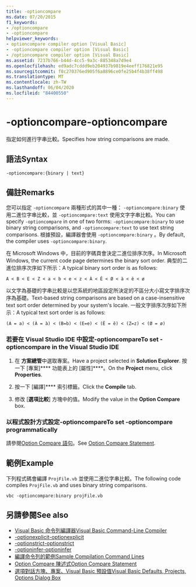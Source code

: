 ```yaml
---
title: -optioncompare
ms.date: 07/20/2015
f1_keywords:
- /optioncompare
- -optioncompare
helpviewer_keywords:
- optioncompare compiler option [Visual Basic]
- -optioncompare compiler option [Visual Basic]
- /optioncompare compiler option [Visual Basic]
ms.assetid: 7237b766-b44d-4cc5-9a3c-885348a7d9e4
ms.openlocfilehash: ed9adc7cddd9eb204937b9819e4eeff176821e95
ms.sourcegitcommit: f8c270376ed905f6a8896ce0fe25b4f4b38ff498
ms.translationtype: MT
ms.contentlocale: zh-TW
ms.lasthandoff: 06/04/2020
ms.locfileid: "84400550"
---
```

# <a name="-optioncompare"></a><span data-ttu-id="acb67-102">-optioncompare</span><span class="sxs-lookup"><span data-stu-id="acb67-102">-optioncompare</span></span>

<span data-ttu-id="acb67-103">指定如何進行字串比較。</span><span class="sxs-lookup"><span data-stu-id="acb67-103">Specifies how string comparisons are made.</span></span>

## <a name="syntax"></a><span data-ttu-id="acb67-104">語法</span><span class="sxs-lookup"><span data-stu-id="acb67-104">Syntax</span></span>

```console
-optioncompare:{binary | text}
```

## <a name="remarks"></a><span data-ttu-id="acb67-105">備註</span><span class="sxs-lookup"><span data-stu-id="acb67-105">Remarks</span></span>

<span data-ttu-id="acb67-106">您可以指定 `-optioncompare` 兩種形式的其中一種： `-optioncompare:binary` 使用二進位字串比較，並 `-optioncompare:text` 使用文字字串比較。</span><span class="sxs-lookup"><span data-stu-id="acb67-106">You can specify `-optioncompare` in one of two forms: `-optioncompare:binary` to use binary string comparisons, and `-optioncompare:text` to use text string comparisons.</span></span> <span data-ttu-id="acb67-107">根據預設，編譯器會使用 `-optioncompare:binary` 。</span><span class="sxs-lookup"><span data-stu-id="acb67-107">By default, the compiler uses `-optioncompare:binary`.</span></span>

<span data-ttu-id="acb67-108">在 Microsoft Windows 中，目前的字碼頁會決定二進位排序次序。</span><span class="sxs-lookup"><span data-stu-id="acb67-108">In Microsoft Windows, the current code page determines the binary sort order.</span></span> <span data-ttu-id="acb67-109">典型的二進位排序次序如下所示：</span><span class="sxs-lookup"><span data-stu-id="acb67-109">A typical binary sort order is as follows:</span></span>

`A < B < E < Z < a < b < e < z < À < Ê < Ø < à < ê < ø`

<span data-ttu-id="acb67-110">以文字為基礎的字串比較是以您系統的地區設定所決定的不區分大小寫文字排序次序為基礎。</span><span class="sxs-lookup"><span data-stu-id="acb67-110">Text-based string comparisons are based on a case-insensitive text sort order determined by your system's locale.</span></span> <span data-ttu-id="acb67-111">一般文字排序次序如下所示：</span><span class="sxs-lookup"><span data-stu-id="acb67-111">A typical text sort order is as follows:</span></span>

`(A = a) < (À = à) < (B=b) < (E=e) < (Ê = ê) < (Z=z) < (Ø = ø)`

### <a name="to-set--optioncompare-in-the-visual-studio-ide"></a><span data-ttu-id="acb67-112">若要在 Visual Studio IDE 中設定-optioncompare</span><span class="sxs-lookup"><span data-stu-id="acb67-112">To set -optioncompare in the Visual Studio IDE</span></span>

1. <span data-ttu-id="acb67-113">在 **方案總管**中選取專案。</span><span class="sxs-lookup"><span data-stu-id="acb67-113">Have a project selected in **Solution Explorer**.</span></span> <span data-ttu-id="acb67-114">按一下 [專案]\*\*\*\* 功能表上的 [屬性]\*\*\*\*。</span><span class="sxs-lookup"><span data-stu-id="acb67-114">On the **Project** menu, click **Properties**.</span></span>

2. <span data-ttu-id="acb67-115">按一下 [編譯]\*\*\*\* 索引標籤。</span><span class="sxs-lookup"><span data-stu-id="acb67-115">Click the **Compile** tab.</span></span>

3. <span data-ttu-id="acb67-116">修改 [**選項比較**] 方塊中的值。</span><span class="sxs-lookup"><span data-stu-id="acb67-116">Modify the value in the **Option Compare** box.</span></span>

### <a name="to-set--optioncompare-programmatically"></a><span data-ttu-id="acb67-117">以程式設計方式設定-optioncompare</span><span class="sxs-lookup"><span data-stu-id="acb67-117">To set -optioncompare programmatically</span></span>

<span data-ttu-id="acb67-118">請參閱[Option Compare 語句](../../language-reference/statements/option-compare-statement.md)。</span><span class="sxs-lookup"><span data-stu-id="acb67-118">See [Option Compare Statement](../../language-reference/statements/option-compare-statement.md).</span></span>

## <a name="example"></a><span data-ttu-id="acb67-119">範例</span><span class="sxs-lookup"><span data-stu-id="acb67-119">Example</span></span>

<span data-ttu-id="acb67-120">下列程式碼會編譯 `ProjFile.vb` 並使用二進位字串比較。</span><span class="sxs-lookup"><span data-stu-id="acb67-120">The following code compiles `ProjFile.vb` and uses binary string comparisons.</span></span>

```console
vbc -optioncompare:binary projFile.vb
```

## <a name="see-also"></a><span data-ttu-id="acb67-121">另請參閱</span><span class="sxs-lookup"><span data-stu-id="acb67-121">See also</span></span>

- [<span data-ttu-id="acb67-122">Visual Basic 命令列編譯器</span><span class="sxs-lookup"><span data-stu-id="acb67-122">Visual Basic Command-Line Compiler</span></span>](index.md)
- [<span data-ttu-id="acb67-123">-optionexplicit</span><span class="sxs-lookup"><span data-stu-id="acb67-123">-optionexplicit</span></span>](optionexplicit.md)
- [<span data-ttu-id="acb67-124">-optionstrict</span><span class="sxs-lookup"><span data-stu-id="acb67-124">-optionstrict</span></span>](optionstrict.md)
- [<span data-ttu-id="acb67-125">-optioninfer</span><span class="sxs-lookup"><span data-stu-id="acb67-125">-optioninfer</span></span>](optioninfer.md)
- [<span data-ttu-id="acb67-126">編譯命令列的範例</span><span class="sxs-lookup"><span data-stu-id="acb67-126">Sample Compilation Command Lines</span></span>](sample-compilation-command-lines.md)
- [<span data-ttu-id="acb67-127">Option Compare 陳述式</span><span class="sxs-lookup"><span data-stu-id="acb67-127">Option Compare Statement</span></span>](../../language-reference/statements/option-compare-statement.md)
- [<span data-ttu-id="acb67-128">選項對話方塊、專案、Visual Basic 預設值</span><span class="sxs-lookup"><span data-stu-id="acb67-128">Visual Basic Defaults, Projects, Options Dialog Box</span></span>](/visualstudio/ide/reference/visual-basic-defaults-projects-options-dialog-box)
